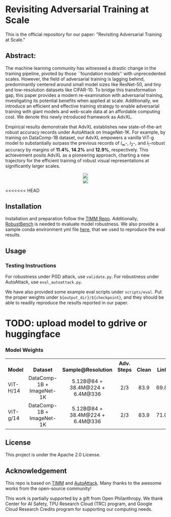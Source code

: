  # Revisiting Adversarial Training at Scale

This is the official repository for our paper: "Revisiting Adversarial Training at Scale."


## Abstract:
The machine learning community has witnessed a drastic change in the training pipeline, pivoted by those ``foundation models'' with unprecedented scales. However, the field of adversarial training is lagging behind, predominantly centered around small model sizes like ResNet-50, and tiny and low-resolution datasets like CIFAR-10. To bridge this transformation gap, this paper provides a modern re-examination with adversarial training, investigating its potential benefits when applied at scale. Additionally, we introduce an efficient and effective training strategy to enable adversarial training with giant models and web-scale data at an affordable computing cost. We denote this newly introduced framework as AdvXL.

Empirical results demonstrate that AdvXL establishes new state-of-the-art robust accuracy records under AutoAttack on ImageNet-1K. For example, by training on DataComp-1B dataset, our AdvXL empowers a vanilla ViT-g model to substantially surpass the previous records of $l_{\infty}$-, $l_{2}$-, and $l_{1}$-robust accuracy by margins of **11.4%**, **14.2%** and **12.9%**, respectively. This achievement posits AdvXL as a pioneering approach, charting a new trajectory for the efficient training of robust visual representations at significantly larger scales. 


<div align="center">
  <img src="figures/advxl_scale.png"/>
</div>
<div align="center">
  <img src="figures/advxl_performance.png"/>
</div>

<<<<<<< HEAD
## Installation
Installation and preparation follow the [TIMM Repo](https://github.com/huggingface/pytorch-image-models).
Additionally, [RobustBench](https://github.com/RobustBench/robustbench) is needed to evaluate model robustness.
We also provide a sample conda environment yml file [here](environment.yml), that we used to reproduce the eval results.


## Usage
### Testing Instructions
For robustness under PGD attack, use `validate.py`.
For robustness under AutoAttack, use `eval_autoattack.py`.

We have also provided some example eval scripts under `scripts/eval`. 
Put the proper weights under `${output_dir}/${checkpoint}`, and they should be able to readily reproduce the results reported in our paper.

# TODO: upload model to gdrive or huggingface
### Model Weights
<table><tbody>
<!-- START TABLE -->
<!-- TABLE HEADER -->
<th valign="bottom">Model</th>
<th valign="bottom">Dataset</th>
<th valign="bottom">Sample@Resolution</th>
<th valign="bottom">Adv. Steps</th>
<th valign="bottom">Clean</th>
<th valign="bottom">Linf</th>
<th valign="bottom">L2</th>
<th valign="bottom">L1</th>
<th valign="bottom">Weights</th>
<!-- TABLE BODY -->
<tr><td align="left">ViT-H/14</td>
<td align="center">DataComp-1B + ImageNet-1K</td>
<td align="center">5.12B@84 + 38.4M@224 + 6.4M@336</td>
<td align="center">2/3</td>
<td align="center">83.9</td>
<td align="center">69.8</td>
<td align="center">69.8</td>
<td align="center">46.0</td>
<td align="center"><a href="https://huggingface.co/UCSC-VLAA/AdvXL-ViT-H14/blob/main/advxl_vit_h14.pth">download</td>
<tr><td align="left">ViT-g/14</td>
<td align="center">DataComp-1B + ImageNet-1K</td>
<td align="center">5.12B@84 + 38.4M@224 + 6.4M@336</td>
<td align="center">2/3</td>
<td align="center">83.9</td>
<td align="center">71.0</td>
<td align="center">70.4</td>
<td align="center">46.7</td>
<td align="center"><a href="https://huggingface.co/UCSC-VLAA/AdvXL-ViT-g14/blob/main/advxl_vit_g14.pth">download</td>
</tbody></table>


## License
This project is under the Apache 2.0 License.


## Acknowledgement
This repo is based on [TIMM](https://github.com/huggingface/pytorch-image-models) and [AutoAttack](https://github.com/fra31/auto-attack).
Many thanks to the awesome works from the open-source community!

This work is partially supported by a gift from Open Philanthropy. We thank Center for AI Safety, TPU Research Cloud (TRC) program, and Google Cloud Research Credits program for supporting our computing needs.


